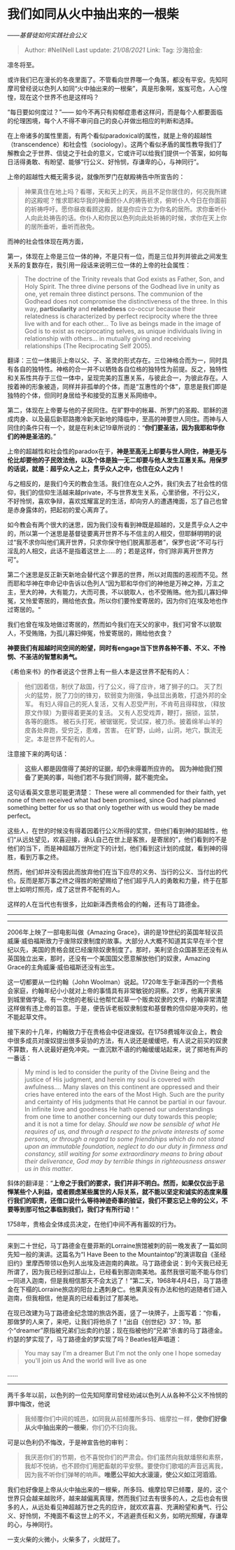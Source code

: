 # 我们如同从火中抽出来的一根柴
*——基督徒如何实践社会公义*

> Author: #NellNell
> Last update: *21/08/2021*
> Link:
> Tag:
> 沙海拾金:

凛冬将至。

或许我们已在漫长的冬夜里面了。不管看向世界哪一个角落，都没有平安。先知阿摩司曾经说以色列人如同“火中抽出来的一根柴”，真是形象啊，岌岌可危，人心惶惶，现在这个世界不也是这样吗？

“每日要如何度过？”—— 如今不再只有抑郁症患者这样问，而是每个人都要面临的伦理困境，每个人不得不审问自己的良心并做出相应的判断和选择。

在上帝诸多的属性里面，有两个看似paradoxical的属性，就是上帝的超越性（transcendence）和社会性（sociology）。这两个看似矛盾的属性教导我们了解教会之于世界、信徒之于社会的意义，它或许可以给我们提供一个答案，如何每日活得勇敢、有盼望、能够“行公义、好怜悯，存谦卑的心，与神同行”。

上帝的超越性大概无需多说，就像所罗门在献殿祷告中所宣告的：

> 神果真住在地上吗？看哪，天和天上的天，尚且不足你居住的，何况我所建的这殿呢？惟求耶和华我的神垂顾仆人的祷告祈求，俯听仆人今日在你面前的祈祷呼吁。愿你昼夜看顾这殿，就是你应许立为你名的居所。求你垂听仆人向此处祷告的话。你仆人和你民以色列向此处祈祷的时候，求你在天上你的居所垂听，垂听而赦免。

而神的社会性体现在两方面，

第一，体现在上帝是三位一体的神，不是只有一位，而是三位并列并彼此之间发生关系的复数存在，我引用一段话来说明三位一体的上帝的社会属性：

> The doctrine of the Trinity reveals that God exists as Father, Son, and Holy Spirit. The three divine persons of the Godhead live in unity as one, yet remain three distinct persons. The communion of the Godhead does not compromise the distinctiveness of the three. In this way, **particularity** and **relatedness** co-occur because their relatedness is characterized by perfect reciprocity where the three live with and for each other... To live as beings made in the image of God is to exist as reciprocating selves, as unique individuals living in relationship with others... in mutually giving and receiving relationships (The Reciprocating Self 2005).

翻译：三位一体揭示上帝以父、子、圣灵的形式存在。三位神格合而为一，同时具有各自的独特性。神格的合一并不以牺牲各自位格的独特性为前提。反之，独特性和关系性共存于三位一体中，呈现完美的互惠关系，与彼此合一，为彼此存在。人按着神的形象被造，同样并非孤单的个体，而是“互惠性的个体”，意思是我们即是独特的个体，但同时身居给予和接受的互惠关系网络中。

第二，体现在上帝要与他的子民同住。在旷野中的帐幕、所罗门的圣殿、耶稣的道成肉身、以及最后新耶路撒冷新天新地的降临中，至高的神要世人同住。而神与人同住的条件只有一个，就是在利未记19章所说的：“**你们要圣洁，因为我耶和华你们的神是圣洁的**。”

上帝的超越性和社会性的paradox在于，**神是至高无上却要与世人同住，神是无与伦比却要他的子民效法他，以及个体是独一无二却要与他人发生互惠关系。用保罗的话说，就是：超乎众人之上，贯乎众人之中，也住在众人之内！**

与之相反的，是我们今天的教会生活。我们住在众人之外，我们失去了社会性的信仰，我们的信仰生活越来越private，不与世界发生关系，心里骄傲，不行公义，不好怜悯，喜欢争辩，喜欢炫耀富足的生活，却向穷人的遭遇掩面，忘了自己也曾是赤身露体的，把起初的爱心离弃了。

如今教会有两个很大的迷思，因为我们没有看到神既是超越的，又是贯乎众人之中的，所以第一个迷思是基督徒要离开世界不与不信主的人相交，但耶稣明明的说过“我不求你叫他们离开世界，只求你保守他们脱离那恶者”，保罗也说“不可与行淫乱的人相交，此话不是指着这世上……的；若是这样，你们除非离开世界方可”。

第二个迷思是反正新天新地会替代这个罪恶的世界，所以对周围的恶视而不见。然而耶和华神在申命记中告诉以色列人“因为耶和华你们的神他是万神之神，万主之主，至大的神，大有能力，大而可畏，不以貌取人，也不受贿赂。他为孤儿寡妇伸冤，又怜爱寄居的，赐给他衣食。所以你们要怜爱寄居的，因为你们在埃及地也作过寄居的。“

我们也曾在埃及地做过寄居的，然而如今我们在天父的家中，我们可曾不以貌取人，不受贿赂，为孤儿寡妇伸冤，怜爱寄居的，赐给他衣食？

**神要我们有超越时间空间的盼望，同时有engage当下世界各种不善、不义、不怜悯、不圣洁的智慧和勇气。**

《希伯来书》的作者说这个世界上有一些人本是这世界不配有的人：

> 他们因着信，制伏了敌国，行了公义，得了应许，堵了狮子的口。
> 灭了烈火的猛势，脱了刀剑的锋刃，软弱变为刚强，争战显出勇敢，打退外邦的全军。
> 有妇人得自己的死人复活，又有人忍受严刑，不肯苟且得释放，（释放原文作赎）为要得着更美的复活。
> 又有人忍受戏弄，鞭打，捆锁，监禁，各等的磨炼。
> 被石头打死，被锯锯死，受试探，被刀杀。披着绵羊山羊的皮各处奔跑，受穷乏，患难，苦害。
> 在旷野，山岭，山洞，地穴，飘流无定。本是世界不配有的人。

注意接下来的两句话：

> **这些人都是因信得了美好的证据，却仍未得着所应许的。** **因为神给我们预备了更美的事，叫他们若不与我们同得，就不能完全。**

这句话看英文意思可能更清楚： These were all commended for their faith, yet none of them received what had been promised, since God had planned something better for us so that only together with us would they be made perfect。

这些人，在世的时候没有得着因着行公义所得的奖赏，但他们看到神的超越性，他们“从远处望见，欢喜迎接，承认自己在世上是客旅，是寄居的”，他们看到的不是他们的当下，而是神超越万世所定下的计划，他们看到这计划的成就，看到神的得胜，看到万事之终。

然而，他们却并没有因此而放弃他们在当下应尽的义务、当行的公义、当付出的代价。反而是那万事之终之得胜的盼望赐给了他们超乎凡人的勇敢和力量，终于在那世上如明灯照亮，成了这世界不配有的人。

这样的人在当代也有很多，比如新泽西贵格会的约翰，还有马丁路德金。

---

***

2006年上映了一部电影叫做《Amazing Grace》，讲的是19世纪的英国年轻议员威廉·威伯福斯致力于废除奴隶制度的故事。大部分人大概不知道其实早在半个世纪以先，美国的贵格会就已经废除奴隶制度了。那时，美利坚合众国甚至还没有从英国独立出来，那时，还没有一个美国国父愿意解放他们的奴隶，Amazing Grace的主角威廉·威伯福斯还没有出生。

这一切都要从一位约翰（John Woolman）说起。1720年生于新泽西的一个贵格会家庭，约翰年纪小小就对上帝的事情具有非常敏锐的洞察。21岁，他离开家来到城里做学徒。有一次他的老板让他帮忙起草一个贩卖奴隶的文件，约翰非常清楚这样做有违上帝的旨意。于是，便告诉老板奴隶制度和基督教的信仰是冲突的，他不能起草文件。

接下来的十几年，约翰致力于在贵格会中促进废奴。在1758费城年议会上，教会中很多成员对废奴提出很多妥协的方法，有人说还是缓缓吧，有人说之前买的奴隶不算数，有人说最好避免冲突。一直沉默不语的约翰缓缓站起来，说了掷地有声的一番话：

> My mind is led to consider the purity of the Divine Being and the justice of His judgment, and herein my soul is covered with awfulness.... Many slaves on this continent are oppressed and their cries have entered into the ears of the Most High. Such are the purity and certainty of His judgments that He cannot be partial in our favour. In infinite love and goodness He hath opened our understandings from one time to another concerning our duty towards this people; and it is not a time for delay. _Should we now be sensible of what He requires of us, and through a respect to the private interests of some persons, or through a regard to some friendships which do not stand upon an immutable foundation, neglect to do our duty in firmness and constancy, still waiting for some extraordinary means to bring about their deliverance, God may by terrible things in righteousness answer us in this matter_.

斜体的翻译是：“**上帝之于我们的要求，我们并非不明白。然而，如果仅仅出于忌惮某些个人利益，或者顾虑某些属世的人际关系，就不能以坚定和诚实的态度来履行我们的职责，还借口说什么等待神迹奇事的验证，我们不要忘记上帝的公义，不要等到那可怕之事临到我们，我们才有所行动**！”

1758年，贵格会全体成员决定，在他们中间不再有蓄奴的行为。

***

来到二十世纪，马丁路德金在曼菲斯的Lorraine旅馆被刺的前一晚发表了一篇如同先知一般的演讲。这篇名为“I Have Been to the Mountaintop”的演讲取自《圣经旧约》里摩西带领以色列人出埃及进迦南的典故。马丁路德金说：到今天我已经无所谓了，因为我已经到过那山上，已经看到那迦南美地。虽然我很可能不能与你们一同进入迦南，但是我相信那天不会太远了！”第二天，1968年4月4日，马丁路德金在下榻的Lorraine旅店的阳台上遇刺身亡。他果真没有办法和他的追随者们进入迦南，但我相信，他是真的已经看到过了那美地。

在现已改建为马丁路德金纪念馆的旅店外面，竖了一块牌子，上面写着：“你看，那做梦的人来了，来吧，让我们将他杀了！”出自《创世纪》37：19。那个“dreamer”原指被兄弟们出卖的约瑟；现在指被他的“兄弟”杀害的马丁路德金。约瑟的梦实现了，马丁路德金的梦实现了吗？Beatles轻声唱道：

> You may say I'm a dreamer
> But I'm not the only one
> I hope someday you'll join us
> And the world will live as one

……

---

两千多年以前，以色列的一位先知阿摩司曾经劝诫以色列人从各种不公义不怜悯的罪中悔改，他说

> 我倾覆你们中间的城邑，如同我从前倾覆所多玛、蛾摩拉一样，**使你们好像从火中抽出来的一根柴**，你们仍不归向我。

可是以色利仍不悔改，于是神宣告他的审判：

> 我厌恶你们的节期，也不喜悦你们的严肃会。你们虽然向我献燔祭和素祭，我却不悦纳，也不顾你们用肥畜献的平安祭。要使你们歌唱的声音远离我，因为我不听你们弹琴的响声。**唯愿公平如大水滚滚，使公义如江河滔滔**。

我们也好像是上帝从火中抽出来的一根柴，所多玛、蛾摩拉早已倾覆，是的，这个世界只会越来越败坏，越来越偏离真理，然而我们过去有很多的人，之后也会有很多的人，从远处看见神超越万世之先的应许，就欢欢喜喜、充满盼望和勇气、行公义、好怜悯，不掩面不看这世上的不义，不逃避责任和义务，如明光照耀，存谦卑的心，与神同行。

一支火柴的火微小，火柴多了，火就旺了。
